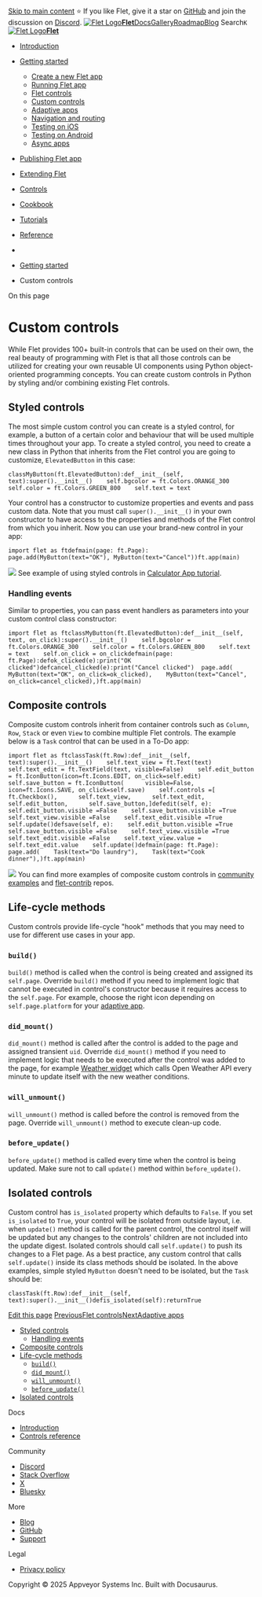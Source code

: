 [Skip to main content](https://flet.dev/docs/getting-started/custom-controls/#__docusaurus_skipToContent_fallback)
⭐️ If you like Flet, give it a star on [GitHub](https://github.com/flet-dev/flet) and join the discussion on [Discord](https://discord.gg/dzWXP8SHG8).
[![Flet Logo](https://flet.dev/img/logo.svg)**Flet**](https://flet.dev/)[Docs](https://flet.dev/docs/)[Gallery](https://flet.dev/gallery)[Roadmap](https://flet.dev/roadmap)[Blog](https://flet.dev/blog)
[](https://github.com/flet-dev/flet)
Search`K`
[![Flet Logo](https://flet.dev/img/logo.svg)**Flet**](https://flet.dev/)
  * [Introduction](https://flet.dev/docs/)
  * [Getting started](https://flet.dev/docs/getting-started/)
    * [Create a new Flet app](https://flet.dev/docs/getting-started/create-flet-app)
    * [Running Flet app](https://flet.dev/docs/getting-started/running-app)
    * [Flet controls](https://flet.dev/docs/getting-started/flet-controls)
    * [Custom controls](https://flet.dev/docs/getting-started/custom-controls)
    * [Adaptive apps](https://flet.dev/docs/getting-started/adaptive-apps)
    * [Navigation and routing](https://flet.dev/docs/getting-started/navigation-and-routing)
    * [Testing on iOS](https://flet.dev/docs/getting-started/testing-on-ios)
    * [Testing on Android](https://flet.dev/docs/getting-started/testing-on-android)
    * [Async apps](https://flet.dev/docs/getting-started/async-apps)
  * [Publishing Flet app](https://flet.dev/docs/publish)
  * [Extending Flet](https://flet.dev/docs/getting-started/custom-controls/)
  * [Controls](https://flet.dev/docs/controls)
  * [Cookbook](https://flet.dev/docs/getting-started/custom-controls/)
  * [Tutorials](https://flet.dev/docs/tutorials)
  * [Reference](https://flet.dev/docs/reference)


  * [](https://flet.dev/)
  * [Getting started](https://flet.dev/docs/getting-started/)
  * Custom controls


On this page
# Custom controls
While Flet provides 100+ built-in controls that can be used on their own, the real beauty of programming with Flet is that all those controls can be utilized for creating your own reusable UI components using Python object-oriented programming concepts.
You can create custom controls in Python by styling and/or combining existing Flet controls.
## Styled controls[​](https://flet.dev/docs/getting-started/custom-controls/#styled-controls "Direct link to Styled controls")
The most simple custom control you can create is a styled control, for example, a button of a certain color and behaviour that will be used multiple times throughout your app.
To create a styled control, you need to create a new class in Python that inherits from the Flet control you are going to customize, `ElevatedButton` in this case:
```
classMyButton(ft.ElevatedButton):def__init__(self, text):super().__init__()    self.bgcolor = ft.Colors.ORANGE_300    self.color = ft.Colors.GREEN_800    self.text = text   
```

Your control has a constructor to customize properties and events and pass custom data. Note that you must call `super().__init__()` in your own constructor to have access to the properties and methods of the Flet control from which you inherit.
Now you can use your brand-new control in your app:
```
import flet as ftdefmain(page: ft.Page):  page.add(MyButton(text="OK"), MyButton(text="Cancel"))ft.app(main)
```

![](https://flet.dev/img/docs/custom-controls/styled-controls.png)
See example of using styled controls in [Calculator App tutorial](https://flet.dev/docs/tutorials/python-calculator#styled-controls).
### Handling events[​](https://flet.dev/docs/getting-started/custom-controls/#handling-events "Direct link to Handling events")
Similar to properties, you can pass event handlers as parameters into your custom control class constructor:
```
import flet as ftclassMyButton(ft.ElevatedButton):def__init__(self, text, on_click):super().__init__()    self.bgcolor = ft.Colors.ORANGE_300    self.color = ft.Colors.GREEN_800    self.text = text    self.on_click = on_clickdefmain(page: ft.Page):defok_clicked(e):print("OK clicked")defcancel_clicked(e):print("Cancel clicked")  page.add(    MyButton(text="OK", on_click=ok_clicked),    MyButton(text="Cancel", on_click=cancel_clicked),)ft.app(main)
```

## Composite controls[​](https://flet.dev/docs/getting-started/custom-controls/#composite-controls "Direct link to Composite controls")
Composite custom controls inherit from container controls such as `Column`, `Row`, `Stack` or even `View` to combine multiple Flet controls. The example below is a `Task` control that can be used in a To-Do app:
```
import flet as ftclassTask(ft.Row):def__init__(self, text):super().__init__()    self.text_view = ft.Text(text)    self.text_edit = ft.TextField(text, visible=False)    self.edit_button = ft.IconButton(icon=ft.Icons.EDIT, on_click=self.edit)    self.save_button = ft.IconButton(      visible=False, icon=ft.Icons.SAVE, on_click=self.save)    self.controls =[      ft.Checkbox(),      self.text_view,      self.text_edit,      self.edit_button,      self.save_button,]defedit(self, e):    self.edit_button.visible =False    self.save_button.visible =True    self.text_view.visible =False    self.text_edit.visible =True    self.update()defsave(self, e):    self.edit_button.visible =True    self.save_button.visible =False    self.text_view.visible =True    self.text_edit.visible =False    self.text_view.value = self.text_edit.value    self.update()defmain(page: ft.Page):  page.add(    Task(text="Do laundry"),    Task(text="Cook dinner"),)ft.app(main)
```

![](https://flet.dev/img/docs/custom-controls/composite-controls.gif)
You can find more examples of composite custom controls in [community examples](https://github.com/flet-dev/examples/tree/main/python/community) and [flet-contrib](https://github.com/flet-dev/flet-contrib/tree/main/flet_contrib) repos.
## Life-cycle methods[​](https://flet.dev/docs/getting-started/custom-controls/#life-cycle-methods "Direct link to Life-cycle methods")
Custom controls provide life-cycle "hook" methods that you may need to use for different use cases in your app.
### `build()`[​](https://flet.dev/docs/getting-started/custom-controls/#build "Direct link to build")
`build()` method is called when the control is being created and assigned its `self.page`.
Override `build()` method if you need to implement logic that cannot be executed in control's constructor because it requires access to the `self.page`. For example, choose the right icon depending on `self.page.platform` for your [adaptive app](https://flet.dev/docs/getting-started/adaptive-apps/#custom-adaptive-controls).
### `did_mount()`[​](https://flet.dev/docs/getting-started/custom-controls/#did_mount "Direct link to did_mount")
`did_mount()` method is called after the control is added to the page and assigned transient `uid`.
Override `did_mount()` method if you need to implement logic that needs to be executed after the control was added to the page, for example [Weather widget](https://github.com/flet-dev/examples/tree/main/python/community/weather_widget) which calls Open Weather API every minute to update itself with the new weather conditions.
### `will_unmount()`[​](https://flet.dev/docs/getting-started/custom-controls/#will_unmount "Direct link to will_unmount")
`will_unmount()` method is called before the control is removed from the page.
Override `will_unmount()` method to execute clean-up code.
### `before_update()`[​](https://flet.dev/docs/getting-started/custom-controls/#before_update "Direct link to before_update")
`before_update()` method is called every time when the control is being updated.
Make sure not to call `update()` method within `before_update()`.
## Isolated controls[​](https://flet.dev/docs/getting-started/custom-controls/#isolated-controls "Direct link to Isolated controls")
Custom control has `is_isolated` property which defaults to `False`.
If you set `is_isolated` to `True`, your control will be isolated from outside layout, i.e. when `update()` method is called for the parent control, the control itself will be updated but any changes to the controls' children are not included into the update digest. Isolated controls should call `self.update()` to push its changes to a Flet page.
As a best practice, any custom control that calls `self.update()` inside its class methods should be isolated.
In the above examples, simple styled `MyButton` doesn't need to be isolated, but the `Task` should be:
```
classTask(ft.Row):def__init__(self, text):super().__init__()defis_isolated(self):returnTrue
```

[Edit this page](https://github.com/flet-dev/website/edit/main/docs/getting-started/custom-controls.md)
[PreviousFlet controls](https://flet.dev/docs/getting-started/flet-controls)[NextAdaptive apps](https://flet.dev/docs/getting-started/adaptive-apps)
  * [Styled controls](https://flet.dev/docs/getting-started/custom-controls/#styled-controls)
    * [Handling events](https://flet.dev/docs/getting-started/custom-controls/#handling-events)
  * [Composite controls](https://flet.dev/docs/getting-started/custom-controls/#composite-controls)
  * [Life-cycle methods](https://flet.dev/docs/getting-started/custom-controls/#life-cycle-methods)
    * [`build()`](https://flet.dev/docs/getting-started/custom-controls/#build)
    * [`did_mount()`](https://flet.dev/docs/getting-started/custom-controls/#did_mount)
    * [`will_unmount()`](https://flet.dev/docs/getting-started/custom-controls/#will_unmount)
    * [`before_update()`](https://flet.dev/docs/getting-started/custom-controls/#before_update)
  * [Isolated controls](https://flet.dev/docs/getting-started/custom-controls/#isolated-controls)


Docs
  * [Introduction](https://flet.dev/docs)
  * [Controls reference](https://flet.dev/docs/controls)


Community
  * [Discord](https://discord.gg/dzWXP8SHG8)
  * [Stack Overflow](https://stackoverflow.com/questions/tagged/flet)
  * [X](https://x.com/fletdev)
  * [Bluesky](https://bsky.app/profile/fletdev.bsky.social)


More
  * [Blog](https://flet.dev/blog)
  * [GitHub](https://github.com/flet-dev/flet)
  * [Support](https://flet.dev/support)


Legal
  * [Privacy policy](https://flet.dev/privacy-policy)


Copyright © 2025 Appveyor Systems Inc. Built with Docusaurus.
